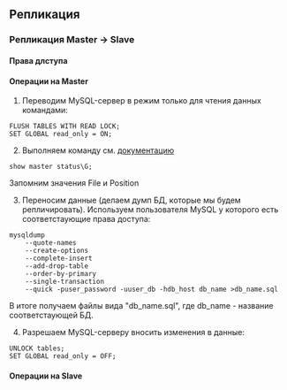 ## Репликация




### Репликация Master -> Slave

#### Права длступа



#### Операции на Master
1. Переводим MySQL-сервер в режим только для чтения данных командами:
~~~
FLUSH TABLES WITH READ LOCK; 
SET GLOBAL read_only = ON;
~~~

2. Выполняем команду см. [документацию](https://dev.mysql.com/doc/refman/5.7/en/show-master-status.html)
~~~
show master status\G;
~~~
Запомним значения File и Position

3. Переносим данные (делаем думп БД, которые мы будем репличировать). Используем пользователя MySQL у которого есть соответстаующие права доступа:
~~~
mysqldump 
    --quote-names 
    --create-options 
    --complete-insert 
    --add-drop-table 
    --order-by-primary 
    --single-transaction 
    --quick -puser_password -uuser_db -hdb_host db_name >db_name.sql
~~~
В итоге получаем файлы вида "db_name.sql", где db_name - название соответстаующей БД.

4. Разрешаем MySQL-серверу вносить изменения в данные:
~~~
UNLOCK tables; 
SET GLOBAL read_only = OFF;
~~~


#### Операции на Slave
